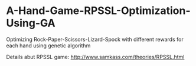# A-Hand-Game-RPSSL-Optimization-Using-GA
Optimizing Rock-Paper-Scissors-Lizard-Spock with different rewards for each hand using genetic algorithm

Details abut RPSSL game:
http://www.samkass.com/theories/RPSSL.html
